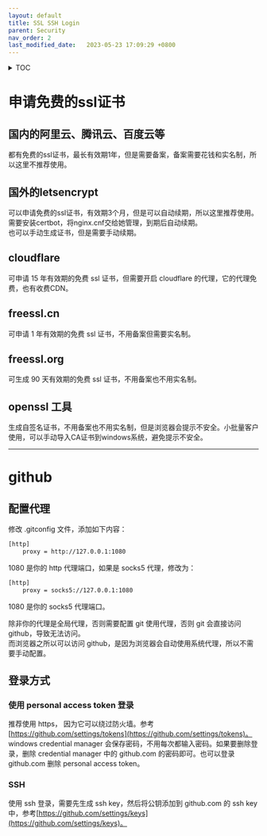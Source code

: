 ```yaml
---
layout: default
title: SSL SSH Login
parent: Security
nav_order: 2
last_modified_date:   2023-05-23 17:09:29 +0800
---
```


<details  markdown="block">
  <summary>
    TOC
  </summary>

1. [申请免费的ssl证书](#申请免费的ssl证书)
    1. [国内的阿里云、腾讯云、百度云等](#国内的阿里云腾讯云百度云等)
    2. [国外的letsencrypt](#国外的letsencrypt)
    3. [cloudflare](#cloudflare)
    4. [freessl.cn](#freesslcn)
    5. [freessl.org](#freesslorg)
    6. [openssl 工具](#openssl-工具)
2. [github](#github)
    1. [配置代理](#配置代理)
    2. [登录方式](#登录方式)
        1. [使用 personal access token 登录](#使用-personal-access-token-登录)
        2. [SSH](#ssh)
</details>

# 申请免费的ssl证书
## 国内的阿里云、腾讯云、百度云等
都有免费的ssl证书，最长有效期1年，但是需要备案，备案需要花钱和实名制，所以这里不推荐使用。
## 国外的letsencrypt
可以申请免费的ssl证书，有效期3个月，但是可以自动续期，所以这里推荐使用。  
需要安装certbot，将nginx.cnf交给她管理，到期后自动续期。  
也可以手动生成证书，但是需要手动续期。
## cloudflare 
可申请 15 年有效期的免费 ssl 证书，但需要开启 cloudflare 的代理，它的代理免费，也有收费CDN。
## freessl.cn
可申请 1 年有效期的免费 ssl 证书，不用备案但需要实名制。
## freessl.org
可生成 90 天有效期的免费 ssl 证书，不用备案也不用实名制。
## openssl 工具
生成自签名证书，不用备案也不用实名制，但是浏览器会提示不安全。小批量客户使用，可以手动导入CA证书到windows系统，避免提示不安全。

---
# github
## 配置代理
修改 .gitconfig 文件，添加如下内容：
```bash
[http]
    proxy = http://127.0.0.1:1080
```
1080 是你的 http 代理端口，如果是 socks5 代理，修改为：
```bash
[http]
    proxy = socks5://127.0.0.1:1080
```
1080 是你的 socks5 代理端口。

除非你的代理是全局代理，否则需要配置 git 使用代理，否则 git 会直接访问 github，导致无法访问。  
而浏览器之所以可以访问 github，是因为浏览器会自动使用系统代理，所以不需要手动配置。

## 登录方式
### 使用 personal access token 登录
推荐使用 https， 因为它可以绕过防火墙。参考[https://github.com/settings/tokens](https://github.com/settings/tokens)。 
windows credential manager 会保存密码，不用每次都输入密码。如果要删除登录，删除 credential manager 中的 github.com 的密码即可。也可以登录github.com 删除 personal access token。
### SSH
使用 ssh 登录，需要先生成 ssh key，然后将公钥添加到 github.com 的 ssh key 中，参考[https://github.com/settings/keys](https://github.com/settings/keys)。
